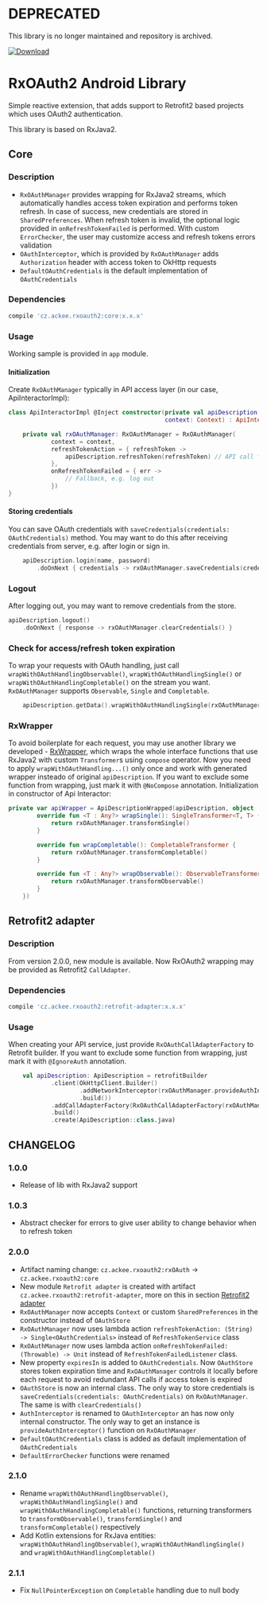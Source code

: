 # DEPRECATED
This library is no longer maintained and repository is archived.

[ ![Download](https://api.bintray.com/packages/ackeecz/rxoauth2/core/images/download.svg)](https://bintray.com/ackeecz/rxoauth2/core/_latestVersion)
# RxOAuth2 Android Library
Simple reactive extension, that adds support to Retrofit2 based projects which uses OAuth2 authentication.

This library is based on RxJava2.
## Core
### Description
- `RxOAuthManager` provides wrapping for RxJava2 streams, which automatically handles access token expiration and performs token refresh. In case of success, new credentials are stored in `SharedPreferences`. When refresh token is invalid, the optional logic provided in `onRefreshTokenFailed` is performed. With custom `ErrorChecker`, the user may customize access and refresh tokens errors validation
- `OAuthInterceptor`, which is provided by `RxOAuthManager` adds `Authorization` header with access token to OkHttp requests
- `DefaultOAuthCredentials` is the default implementation of `OAuthCredentials`

### Dependencies
```groovy
compile 'cz.ackee.rxoauth2:core:x.x.x'
```

### Usage
Working sample is provided in `app` module.

#### Initialization
Create `RxOAuthManager` typically in API access layer (in our case, ApiInteractorImpl):
```kotlin
class ApiInteractorImpl @Inject constructor(private val apiDescription: ApiDescription,
                                            context: Context) : ApiInteractor {

    private val rxOAuthManager: RxOAuthManager = RxOAuthManager(
            context = context,
            refreshTokenAction = { refreshToken ->
                apiDescription.refreshToken(refreshToken) // API call for token refresh
            },
            onRefreshTokenFailed = { err ->
                // Fallback, e.g. log out
            })
}
```
#### Storing credentials
You can save OAuth credentials with `saveCredentials(credentials: OAuthCredentials)` method. You may want to do this after receiving credentials from server, e.g. after login or sign in.
```kotlin
    apiDescription.login(name, password)
        .doOnNext { credentials -> rxOAuthManager.saveCredentials(credentials) }
```
### Logout
After logging out, you may want to remove credentials from the store.
```kotlin
apiDescription.logout()
    .doOnNext { response -> rxOAuthManager.clearCredentials() }
```

### Check for access/refresh token expiration
To wrap your requests with OAuth handling, just call `wrapWithOAuthHandlingObservable()`, `wrapWithOAuthHandlingSingle()` or `wrapWithOAuthHandlingCompletable()` on the stream you want. `RxOAuthManager` supports `Observable`, `Single` and `Completable`.
```kotlin
    apiDescription.getData().wrapWithOAuthHandlingSingle(rxOAuthManager)
```

### RxWrapper
To avoid boilerplate for each request, you may use another library we developed - [RxWrapper](https://github.com/AckeeCZ/rxwrapper), which wraps the whole interface functions that use RxJava2 with custom `Transformer`s using `compose` operator. Now you need to apply `wrapWithOAuthHandling...()` only once and work with generated wrapper insteado of original `apiDescription`. If you want to exclude some function from wrapping, just mark it with `@NoCompose` annotation.
Initialization in constructor of Api Interactor:
```kotlin
private var apiWrapper = ApiDescriptionWrapped(apiDescription, object : IComposeWrapper {
        override fun <T : Any?> wrapSingle(): SingleTransformer<T, T> {
            return rxOAuthManager.transformSingle()
        }

        override fun wrapCompletable(): CompletableTransformer {
            return rxOAuthManager.transformCompletable()
        }

        override fun <T : Any?> wrapObservable(): ObservableTransformer<T, T> {
            return rxOAuthManager.transformObservable()
        }
    })
```

## Retrofit2 adapter
### Description
From version 2.0.0, new module is available. Now RxOAuth2 wrapping may be provided as Retrofit2 `CallAdapter`.

### Dependencies
```groovy
compile 'cz.ackee.rxoauth2:retrofit-adapter:x.x.x'
```

### Usage
When creating your API service, just provide `RxOAuthCallAdapterFactory` to Retrofit builder. If you want to exclude some function from wrapping, just mark it with `@IgnoreAuth` annotation.
```kotlin
    val apiDescription: ApiDescription = retrofitBuilder
            .client(OkHttpClient.Builder()
                    .addNetworkInterceptor(rxOAuthManager.provideAuthInterceptor())
                    .build())
            .addCallAdapterFactory(RxOAuthCallAdapterFactory(rxOAuthManager))
            .build()
            .create(ApiDescription::class.java)
```

## CHANGELOG
### 1.0.0
- Release of lib with RxJava2 support
### 1.0.3
- Abstract checker for errors to give user ability to change behavior when to refresh token
### 2.0.0
- Artifact naming change: `cz.ackee.rxoauth2:rxOAuth` -> `cz.ackee.rxoauth2:core`
- New module `Retrofit adapter` is created with artifact `cz.ackee.rxoauth2:retrofit-adapter`, more on this in section [Retrofit2 adapter](#retrofit2-adapter)
- `RxOAuthManager` now accepts `Context` or custom `SharedPreferences` in the constructor instead of `OAuthStore`
- `RxOAuthManager` now uses lambda action `refreshTokenAction: (String) -> Single<OAuthCredentials>` instead of `RefreshTokenService` class
- `RxOAuthManager` now uses lambda action `onRefreshTokenFailed: (Throwable) -> Unit` instead of `RefreshTokenFailedListener` class.
- New property `expiresIn` is added to `OAuthCredentials`. Now `OAuthStore` stores token expiration time and `RxOAuthManager` controls it locally before each request to avoid redundant API calls if access token is expired
- `OAuthStore` is now an internal class. The only way to store credentials is `saveCredentials(credentials: OAuthCredentials)` on `RxOAuthManager`. The same is with `clearCredentials()`
- `AuthInterceptor` is renamed to `OAuthInterceptor` an has now only internal constructor. The only way to get an instance is `provideAuthInterceptor()` function on `RxOAuthManager`
- `DefaultOAuthCredentials` class is added as default implementation of `OAuthCredentials`
- `DefaultErrorChecker` functions were renamed
### 2.1.0
- Rename `wrapWithOAuthHandlingObservable()`, `wrapWithOAuthHandlingSingle()` and `wrapWithOAuthHandlingCompletable()` functions, returning transformers to `transformObservable()`, `transformSingle()` and `transformCompletable()` respectively
- Add Kotlin extensions for RxJava entities: `wrapWithOAuthHandlingObservable()`, `wrapWithOAuthHandlingSingle()` and `wrapWithOAuthHandlingCompletable()`
### 2.1.1
- Fix `NullPointerException` on `Completable` handling due to null body
